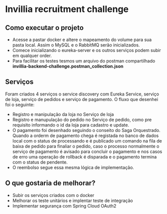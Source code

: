 # Invillia recruitment challenge


## Como executar o projeto

 * Acesse a pastar docker e altere o mapeamento do volume para sua pasta local. Assim o MySQL e o RabbitMQ serão inicializados.
 * Comece inicializando o eureka-server e os outros serviços podem subir em qualquer order.
 * Para facilitar os testes tesmos um arquivo do postman compartilhado **invillia-backend-challenge.postman_collection.json** 

## Serviços

Foram criados 4 serviços o service discovery com Eureka Service, serviço de loja, serviço de pedidos e serviço de pagamento. O fluxo que desenhei foi o seguinte:
* Registro e manipulação da loja no Serviço de loja
* Registro e manupulação do pedido no Serviço de pedido, como pre requisito informando o id da loja para cadastro e update.
* O pagamento foi desenhado seguindo o conseito do Saga Orquestrado. Quando a orderm de pagamento chega é registada no banco de dados local com o status de processando e é publicado um comando na fila de baixa de pedido para finaliar o pedido, caso o processo normalmente o serviço de pagamento é avisado para concluir o pagamento e nos casos de erro uma operação de rollback é disparada e o pagamento termina com o status de pendente.
* O reembolso segue essa mesma lógica de implementação.

## O que gostaria de melhorar?
* Subir os serviços criados com o docker
* Melhorar os teste unitários e implentar teste de integração
* Implementar segurança com Spring Cloud OAuth2


